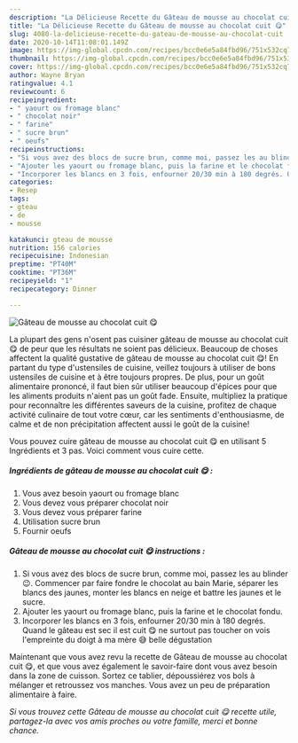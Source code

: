 ```yaml
---
description: "La Délicieuse Recette du Gâteau de mousse au chocolat cuit 😋"
title: "La Délicieuse Recette du Gâteau de mousse au chocolat cuit 😋"
slug: 4080-la-delicieuse-recette-du-gateau-de-mousse-au-chocolat-cuit
date: 2020-10-14T11:08:01.149Z
image: https://img-global.cpcdn.com/recipes/bcc0e6e5a84fbd96/751x532cq70/gateau-de-mousse-au-chocolat-cuit-😋-photo-principale-de-la-recette.jpg
thumbnail: https://img-global.cpcdn.com/recipes/bcc0e6e5a84fbd96/751x532cq70/gateau-de-mousse-au-chocolat-cuit-😋-photo-principale-de-la-recette.jpg
cover: https://img-global.cpcdn.com/recipes/bcc0e6e5a84fbd96/751x532cq70/gateau-de-mousse-au-chocolat-cuit-😋-photo-principale-de-la-recette.jpg
author: Wayne Bryan
ratingvalue: 4.1
reviewcount: 6
recipeingredient:
- " yaourt ou fromage blanc"
- " chocolat noir"
- " farine"
- " sucre brun"
- " oeufs"
recipeinstructions:
- "Si vous avez des blocs de sucre brun, comme moi, passez les au blinder 😉. Commencer par faire fondre le chocolat au bain Marie, séparer les blancs des jaunes, monter les blancs en neige et battre les jaunes et le sucre."
- "Ajouter les yaourt ou fromage blanc, puis la farine et le chocolat fondu."
- "Incorporer les blancs en 3 fois, enfourner 20/30 min à 180 degrés. Quand le gâteau est sec il est cuit 😋 ne surtout pas toucher on vois l&#39;empreinte du doigt à ma mère 😅 belle dégustation"
categories:
- Resep
tags:
- gteau
- de
- mousse

katakunci: gteau de mousse 
nutrition: 156 calories
recipecuisine: Indonesian
preptime: "PT40M"
cooktime: "PT36M"
recipeyield: "1"
recipecategory: Dinner

---
```



![Gâteau de mousse au chocolat cuit 😋](https://img-global.cpcdn.com/recipes/bcc0e6e5a84fbd96/751x532cq70/gateau-de-mousse-au-chocolat-cuit-😋-photo-principale-de-la-recette.jpg)

La plupart des gens n'osent pas cuisiner gâteau de mousse au chocolat cuit 😋 de peur que les résultats ne soient pas délicieux. Beaucoup de choses affectent la qualité gustative de gâteau de mousse au chocolat cuit 😋! En partant du type d'ustensiles de cuisine, veillez toujours à utiliser de bons ustensiles de cuisine et à être toujours propres. De plus, pour un goût alimentaire prononcé, il faut bien sûr utiliser beaucoup d'épices pour que les aliments produits n'aient pas un goût fade. Ensuite, multipliez la pratique pour reconnaître les différentes saveurs de la cuisine, profitez de chaque activité culinaire de tout votre cœur, car les sentiments d'enthousiasme, de calme et de non précipitation affectent aussi le goût de la cuisine!

<!--inarticleads1-->

Vous pouvez cuire gâteau de mousse au chocolat cuit 😋 en utilisant 5 Ingrédients et 3 pas. Voici comment vous cuire cette.

##### Ingrédients de gâteau de mousse au chocolat cuit 😋 :

1. Vous avez besoin  yaourt ou fromage blanc
1. Vous devez vous préparer  chocolat noir
1. Vous devez vous préparer  farine
1. Utilisation  sucre brun
1. Fournir  oeufs




<!--inarticleads2-->

##### Gâteau de mousse au chocolat cuit 😋 instructions :

1. Si vous avez des blocs de sucre brun, comme moi, passez les au blinder 😉. Commencer par faire fondre le chocolat au bain Marie, séparer les blancs des jaunes, monter les blancs en neige et battre les jaunes et le sucre.
1. Ajouter les yaourt ou fromage blanc, puis la farine et le chocolat fondu.
1. Incorporer les blancs en 3 fois, enfourner 20/30 min à 180 degrés. Quand le gâteau est sec il est cuit 😋 ne surtout pas toucher on vois l&#39;empreinte du doigt à ma mère 😅 belle dégustation




<!--inarticleads1-->

<p>
Maintenant que vous avez revu la recette de Gâteau de mousse au chocolat cuit 😋, et que vous avez également le savoir-faire dont vous avez besoin dans la zone de cuisson. Sortez ce tablier, dépoussiérez vos bols à mélanger et retroussez vos manches. Vous avez un peu de préparation alimentaire à faire.
</p>

<p>
<i>Si vous trouvez cette Gâteau de mousse au chocolat cuit 😋 recette utile, partagez-la avec vos amis proches ou votre famille, merci et bonne chance.</i>
</p>
